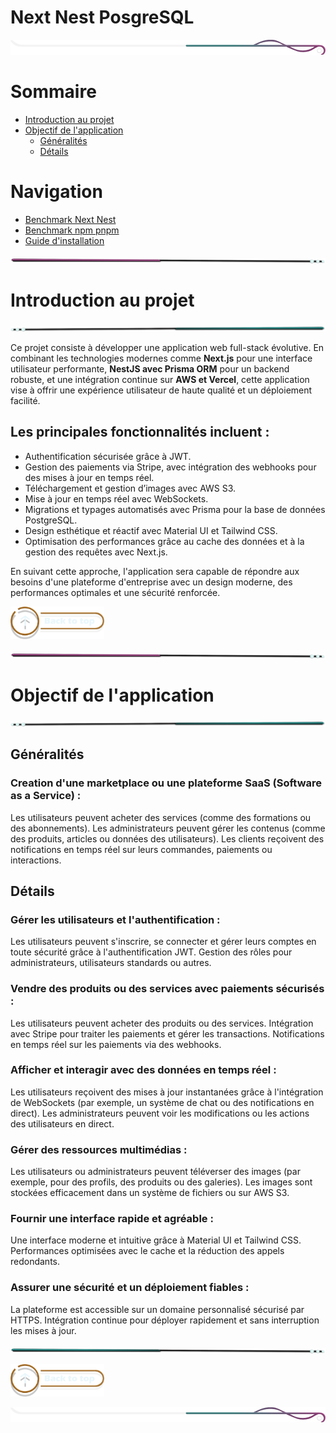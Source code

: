 # Next Nest PosgreSQL

<!-- Main image  -->

![border](./assets/line/border_deco_rt.png)

# Sommaire

- [Introduction au projet](#introduction-au-projet)
- [Objectif de l'application](#objectif-de-lapplication)
  - [Généralités](#généralités)
  - [Détails](#détails)

# Navigation

- [Benchmark Next Nest](./doc/benchmarks/benchmark_next_nest.md)
- [Benchmark npm pnpm](./doc/benchmarks/benchmark_npm_pnpm.md)
- [Guide d'installation](./doc/installation_guide.md)

![border](./assets/line/line-pink-point_l.png)

# Introduction au projet

![border](./assets/line/line-teal-point_r.png)

Ce projet consiste à développer une application web full-stack évolutive. En combinant les technologies modernes comme **Next.js** pour une interface utilisateur performante, **NestJS avec Prisma ORM** pour un backend robuste, et une intégration continue sur **AWS et Vercel**, cette application vise à offrir une expérience utilisateur de haute qualité et un déploiement facilité.

## Les principales fonctionnalités incluent :

- Authentification sécurisée grâce à JWT.
- Gestion des paiements via Stripe, avec intégration des webhooks pour des mises à jour en temps réel.
- Téléchargement et gestion d’images avec AWS S3.
- Mise à jour en temps réel avec WebSockets.
- Migrations et typages automatisés avec Prisma pour la base de données PostgreSQL.
- Design esthétique et réactif avec Material UI et Tailwind CSS.
- Optimisation des performances grâce au cache des données et à la gestion des requêtes avec Next.js.

En suivant cette approche, l'application sera capable de répondre aux besoins d'une plateforme d'entreprise avec un design moderne, des performances optimales et une sécurité renforcée.

<a href="#sommaire">
<img src="assets/button/back_to_top.png" alt="Home page" style="width: 150px; height: auto;">
</a>

![border](./assets/line/line-pink-point_l.png)

# Objectif de l'application

![border](./assets/line/line-teal-point_r.png)

## Généralités

### Creation d'une marketplace ou une plateforme SaaS (Software as a Service) :

Les utilisateurs peuvent acheter des services (comme des formations ou des abonnements).
Les administrateurs peuvent gérer les contenus (comme des produits, articles ou données des utilisateurs).
Les clients reçoivent des notifications en temps réel sur leurs commandes, paiements ou interactions.

## Détails

### Gérer les utilisateurs et l'authentification :

Les utilisateurs peuvent s'inscrire, se connecter et gérer leurs comptes en toute sécurité grâce à l'authentification JWT.
Gestion des rôles pour administrateurs, utilisateurs standards ou autres.

### Vendre des produits ou des services avec paiements sécurisés :

Les utilisateurs peuvent acheter des produits ou des services.
Intégration avec Stripe pour traiter les paiements et gérer les transactions.
Notifications en temps réel sur les paiements via des webhooks.

### Afficher et interagir avec des données en temps réel :

Les utilisateurs reçoivent des mises à jour instantanées grâce à l'intégration de WebSockets (par exemple, un système de chat ou des notifications en direct).
Les administrateurs peuvent voir les modifications ou les actions des utilisateurs en direct.

### Gérer des ressources multimédias :

Les utilisateurs ou administrateurs peuvent téléverser des images (par exemple, pour des profils, des produits ou des galeries).
Les images sont stockées efficacement dans un système de fichiers ou sur AWS S3.

### Fournir une interface rapide et agréable :

Une interface moderne et intuitive grâce à Material UI et Tailwind CSS.
Performances optimisées avec le cache et la réduction des appels redondants.

### Assurer une sécurité et un déploiement fiables :

La plateforme est accessible sur un domaine personnalisé sécurisé par HTTPS.
Intégration continue pour déployer rapidement et sans interruption les mises à jour.

![border](./assets/line/line-teal-point_l.png)

<a href="#sommaire">
<img src="assets/button/back_to_top.png" alt="Home page" style="width: 150px; height: auto;">
</a>

![border](./assets/line/border_deco_rt.png)
